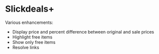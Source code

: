 # Slickdeals+
Various enhancements:

* Display price and percent difference between original and sale prices
* Highlight free items
* Show only free items
* Resolve links
